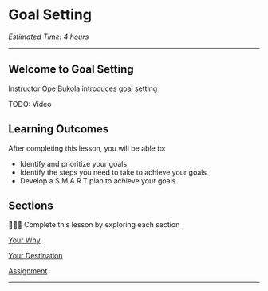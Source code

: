
# Goal Setting
*Estimated Time: 4 hours*

---

## Welcome to Goal Setting
<aside>
  Instructor Ope Bukola introduces goal setting
</aside>

TODO: Video

## **Learning Outcomes**

After completing this lesson, you will be able to:

- Identify and prioritize your goals
- Identify the steps you need to take to achieve your goals
- Develop a S.M.A.R.T plan to achieve your goals


## Sections

<aside>

👩🏿‍🏫 Complete this lesson by exploring each section

</aside>

[Your Why](/lessons/goal-setting/why.md)

[Your Destination](/lessons/goal-setting/destination.md)

[Assignment](/lessons/goal-setting/assignment.md)

---
